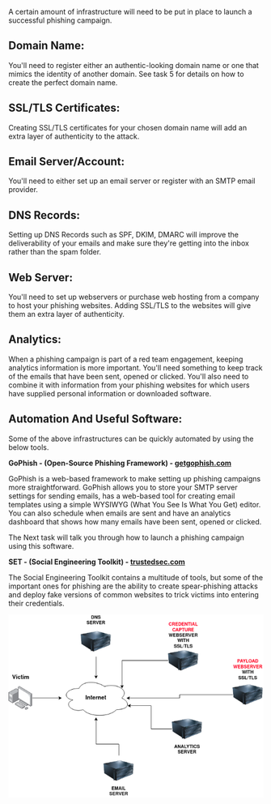 A certain amount of infrastructure will need to be put in place to launch a successful phishing campaign.

## Domain Name:

You'll need to register either an authentic-looking domain name or one that mimics the identity of another domain. See task 5 for details on how to create the perfect domain name.

## SSL/TLS Certificates:

Creating SSL/TLS certificates for your chosen domain name will add an extra layer of authenticity to the attack.

## Email Server/Account:

You'll need to either set up an email server or register with an SMTP email provider. 

## DNS Records:

Setting up DNS Records such as SPF, DKIM, DMARC will improve the deliverability of your emails and make sure they're getting into the inbox rather than the spam folder.

## Web Server:

You'll need to set up webservers or purchase web hosting from a company to host your phishing websites. Adding SSL/TLS to the websites will give them an extra layer of authenticity. 

## Analytics:

When a phishing campaign is part of a red team engagement, keeping analytics information is more important. You'll need something to keep track of the emails that have been sent, opened or clicked. You'll also need to combine it with information from your phishing websites for which users have supplied personal information or downloaded software. 

## Automation And Useful Software:

Some of the above infrastructures can be quickly automated by using the below tools.

**GoPhish - (Open-Source Phishing Framework) - [getgophish.com](https://getgophish.com/)**

GoPhish is a web-based framework to make setting up phishing campaigns more straightforward. GoPhish allows you to store your SMTP server settings for sending emails, has a web-based tool for creating email templates using a simple WYSIWYG (What You See Is What You Get) editor. You can also schedule when emails are sent and have an analytics dashboard that shows how many emails have been sent, opened or clicked.

The Next task will talk you through how to launch a phishing campaign using this software.  

**SET - (Social Engineering Toolkit) - [trustedsec.com](https://www.trustedsec.com/tools/the-social-engineer-toolkit-set/)**

The Social Engineering Toolkit contains a multitude of tools, but some of the important ones for phishing are the ability to create spear-phishing attacks and deploy fake versions of common websites to trick victims into entering their credentials.

![](./img/Pasted%20image%2020240128142351.png)

